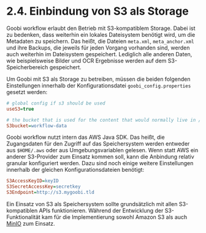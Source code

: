 # 2.4. Einbindung von S3 als Storage

Goobi workflow erlaubt den Betrieb mit S3-kompatiblem Storage. Dabei ist zu bedenken, dass weiterhin ein lokales Dateisystem benötigt wird, um die Metadaten zu speichern. Das heißt, die Dateien `meta.xml`, `meta_anchor.xml` und ihre Backups, die jeweils für jeden Vorgang vorhanden sind, werden auch weiterhin im Dateisystem gespeichert. Lediglich alle anderen Daten, wie beispielsweise Bilder und OCR Ergebnisse werden auf dem S3-Speicherbereich gespeichert. 

Um Goobi mit S3 als Storage zu betreiben, müssen die beiden folgenden Einstellungen innerhalb der Konfigurationsdatei `goobi_config.properties` gesetzt werden:

```ini
# global config if s3 should be used
useS3=true

# the bucket that is used for the content that would normally live in /opt/digiverso/goobi/metadata/
S3bucket=workflow-data
```

Goobi workflow nutzt intern das AWS Java SDK. Das heißt, die Zugangsdaten für den Zugriff auf das Speichersystem werden entweder aus `$HOME/.aws` oder aus Umgebungsvariablen gelesen. Wenn statt AWS ein anderer S3-Provider zum Einsatz kommen soll, kann die Anbindung relativ granular konfiguriert werden. Dazu sind noch einige weitere Einstellungen innerhalb der gleichen Konfigurationsdateien benötigt:

```ini
S3AccessKeyID=keyID
S3SecretAccessKey=secretkey
S3Endpoint=http://s3.mygoobi.tld
```

Ein Einsatz von S3 als Speichersystem sollte grundsätzlich mit allen S3-kompatiblen APIs funktionieren. Während der Entwicklung der S3-Funktionalität kam für die Implementierung sowohl Amazon S3 als auch [MinIO](https://min.io/) zum Einsatz.